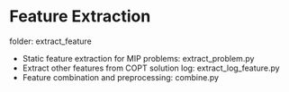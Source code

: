 # Feature Extraction
folder: extract_feature
- Static feature extraction for MIP problems: extract_problem.py
- Extract other features from COPT solution log: extract_log_feature.py
- Feature combination and preprocessing: combine.py
